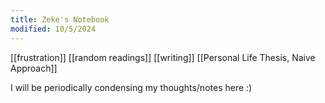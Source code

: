 ```yaml
---
title: Zeke's Notebook
modified: 10/5/2024
---
```

[[frustration]]
[[random readings]]
[[writing]]
[[Personal Life Thesis, Naive Approach]]

I will be periodically condensing my thoughts/notes here :)
